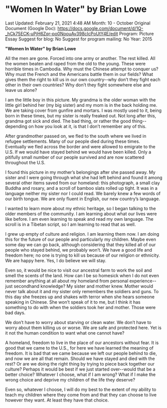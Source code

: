 # "Women In Water" by Brian Lowe

Last Updated: February 21, 2021 4:48 AM
Month: 10 - October
Original Document (Google Doc): https://docs.google.com/document/d/1Q-_hCk75ECK-uPjH6Zqr-po0NoouAv398cIcPoUtY4E/edit
Program: Picture Essay
Suggest for blog: No
Suggest for program mailing: No
Year: 2015

**"Women In Water" by Brian Lowe**

All the men are gone. Forced into one army or another. The rest killed. All the women beaten and raped from the old to the young. These were horrible times in Cambodia. Why must the Chinese attempt to conquer us? Why must the French and the Americans battle them in our fields? What gives them the right to kill us in our own country--why don’t they fight each other in their own countries? Why don’t they fight somewhere else and leave us alone?

I am the little boy in this picture. My grandma is the older woman with the little girl behind her (my big sister) and my mom is in the back holding me. We are taking cover from gunfire and mortars. I was mostly used to it, being born in these times, but my sister is really freaked out. Not long after this, grandma got sick and died. The bad thing, or rather the good thing--depending on how you look at it, is that I don’t remember any of this.

After grandmother passed on, we fled to the south where we lived in refugee settlements. Many of our people died during these times. Eventually we fled across the border and were allowed to emigrate to the U.S. If we would have stayed behind we would have been killed. Only a pitifully small number of our people survived and are now scattered throughout the U.S.

I found this picture in my mother’s belongings after she passed away. My sister and I were going through what she had left behind and found it among several other items saved from our homeland: this photograph, a small clay Buddha and rosary, and a scroll of bamboo slats rolled up tight. It was in a language neither my sister nor I could read. We barely knew a few words of our birth tongue. We are only fluent in English, our new country’s language.

I wanted to learn more about my ethnic heritage, so I began talking to the older members of the community. I am learning about what our lives were like before. I am even learning to speak and read my own language. The scroll is in a Tibetan script, so I am learning to read that as well.

I grew up empty of culture and religion. I am learning them now. I am doing this for the future of our people and particularly my children. Maybe even some day we can go back, although considering that they killed all of our people who stayed behind, we probably won’t. We have a good life and freedom here; no one is trying to kill us because of our religion or ethnicity. We are happy here. Yes, I do believe we will stay.

Even so, it would be nice to visit our ancestral farm to work the soil and smell the scents of the land. How can I be so homesick when I do not even remember anything at all about my homeland from personal experience--just secondhand knowledge? My sister and mother knew. Mother would never talk about it and my sister only remembers the soldiers and guns. To this day she freezes up and shakes with terror when she hears someone speaking in Chinese. She won’t speak of it to me, but I think it has something to do with when the soldiers took her and mother. Those were bad days.

We don’t have to worry about starving or clean water. We don’t have to worry about them killing us or worse. We are safe and protected here. Yet is it not the human condition to want what one cannot have?

A homeland, freedom to live in the place of our ancestors without fear. It is good that we came to the U.S., for here we have learned the meaning of freedom. It is bad that we came because we left our people behind to die, and now we are all that remain. Should we have stayed and died with the rest? Or are we doing the right thing by trying to piece back together our culture? Perhaps it would be best if we just started over--would that be a better choice? Whatever I choose, what if I am wrong? What if I make the wrong choice and deprive my children of the life they deserve?

Even so, whatever I choose, I will do my best to the extent of my ability to teach my children where they come from and that they can choose to live however they want. At least they have that choice.